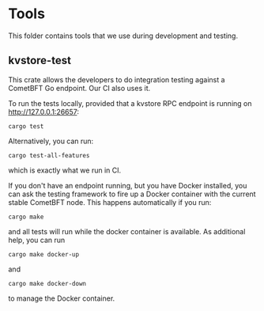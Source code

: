# Tools
This folder contains tools that we use during development and testing.

## kvstore-test
This crate allows the developers to do integration testing against a CometBFT Go endpoint. Our CI also uses it.

To run the tests locally, provided that a kvstore RPC endpoint is running on http://127.0.0.1:26657:
```shell
cargo test
```

Alternatively, you can run:
```shell
cargo test-all-features
```
which is exactly what we run in CI.

If you don't have an endpoint running, but you have Docker installed, you can ask the testing framework to fire up a
Docker container with the current stable CometBFT node. This happens automatically if you run:
```shell
cargo make
```

and all tests will run while the docker container is available. As additional help, you can run

```shell
cargo make docker-up
```

and

```shell
cargo make docker-down
```

to manage the Docker container.
